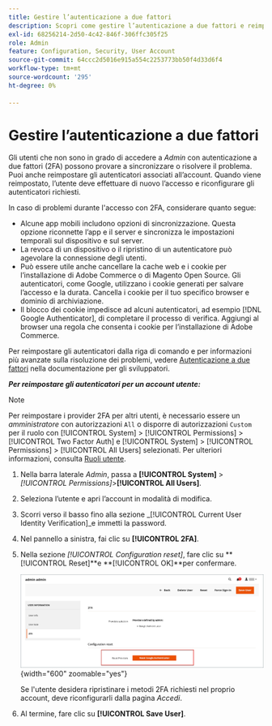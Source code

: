 ```yaml
---
title: Gestire l’autenticazione a due fattori
description: Scopri come gestire l’autenticazione a due fattori e reimpostare gli autenticatori per gli utenti Admin.
exl-id: 68256214-2d50-4c42-846f-306ffc305f25
role: Admin
feature: Configuration, Security, User Account
source-git-commit: 64ccc2d5016e915a554c2253773bb50f4d33d6f4
workflow-type: tm+mt
source-wordcount: '295'
ht-degree: 0%

---
```


# Gestire l’autenticazione a due fattori

Gli utenti che non sono in grado di accedere a _Admin_ con autenticazione a due fattori (2FA) possono provare a sincronizzare o risolvere il problema. Puoi anche reimpostare gli autenticatori associati all’account. Quando viene reimpostato, l’utente deve effettuare di nuovo l’accesso e riconfigurare gli autenticatori richiesti.

In caso di problemi durante l&#39;accesso con 2FA, considerare quanto segue:

- Alcune app mobili includono opzioni di sincronizzazione. Questa opzione riconnette l’app e il server e sincronizza le impostazioni temporali sul dispositivo e sul server.
- La revoca di un dispositivo o il ripristino di un autenticatore può agevolare la connessione degli utenti.
- Può essere utile anche cancellare la cache web e i cookie per l’installazione di Adobe Commerce o di Magento Open Source. Gli autenticatori, come Google, utilizzano i cookie generati per salvare l’accesso e la durata. Cancella i cookie per il tuo specifico browser e dominio di archiviazione.
- Il blocco dei cookie impedisce ad alcuni autenticatori, ad esempio [!DNL Google Authenticator], di completare il processo di verifica. Aggiungi al browser una regola che consenta i cookie per l’installazione di Adobe Commerce.

Per reimpostare gli autenticatori dalla riga di comando e per informazioni più avanzate sulla risoluzione dei problemi, vedere [Autenticazione a due fattori](https://developer.adobe.com/commerce/testing/functional-testing-framework/two-factor-authentication/) nella documentazione per gli sviluppatori.

**_Per reimpostare gli autenticatori per un account utente:_**

>[!NOTE]
>
>Per reimpostare i provider 2FA per altri utenti, è necessario essere un _amministratore_ con autorizzazioni `All` o disporre di autorizzazioni `Custom` per il ruolo con [!UICONTROL System] > [!UICONTROL Permissions] > [!UICONTROL Two Factor Auth] e [!UICONTROL System] > [!UICONTROL Permissions] > [!UICONTROL All Users] selezionati. Per ulteriori informazioni, consulta [Ruoli utente](permissions-user-roles.md).

1. Nella barra laterale _Admin_, passa a **[!UICONTROL System]** > _[!UICONTROL Permissions]_>**[!UICONTROL All Users]**.

1. Seleziona l’utente e apri l’account in modalità di modifica.

1. Scorri verso il basso fino alla sezione _[!UICONTROL Current User Identity Verification]_e immetti la password.

1. Nel pannello a sinistra, fai clic su **[!UICONTROL 2FA]**.

1. Nella sezione _[!UICONTROL Configuration reset]_, fare clic su **[!UICONTROL Reset]**e **[!UICONTROL OK]**per confermare.

   ![Account utente - abilita 2FA](./assets/admin-2fa-config-reset-providers.png){width="600" zoomable="yes"}

   Se l&#39;utente desidera ripristinare i metodi 2FA richiesti nel proprio account, deve riconfigurarli dalla pagina _Accedi_.

1. Al termine, fare clic su **[!UICONTROL Save User]**.
